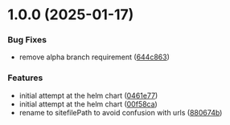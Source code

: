 # 1.0.0 (2025-01-17)


### Bug Fixes

* remove alpha branch requirement ([644c863](https://github.com/catalystcommunity/chart-pysocha-site/commit/644c863b9cad14acdb091c826640bb10d32b833c))


### Features

* initial attempt at the helm chart ([0461e77](https://github.com/catalystcommunity/chart-pysocha-site/commit/0461e773fa68ce180407391cc3fcf2575fbcd520))
* initial attempt at the helm chart ([00f58ca](https://github.com/catalystcommunity/chart-pysocha-site/commit/00f58ca0ef282c36a804fe06049395fe7ff2e244))
* rename to sitefilePath to avoid confusion with urls ([880674b](https://github.com/catalystcommunity/chart-pysocha-site/commit/880674bd17b357f355e6de7f53f981356db0e008))
